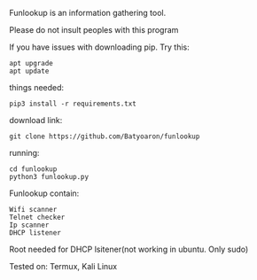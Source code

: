 Funlookup is an information gathering tool.

Please do not insult peoples with this program


If you have issues with downloading pip. Try this:

    apt upgrade
    apt update



things needed:


    pip3 install -r requirements.txt


download link:
   
    git clone https://github.com/Batyoaron/funlookup
    
running:
     
    cd funlookup
    python3 funlookup.py


Funlookup contain:

    Wifi scanner
    Telnet checker
    Ip scanner
    DHCP listener 

Root needed for DHCP lsitener(not working in ubuntu. Only sudo)

Tested on: 
   Termux, Kali Linux
